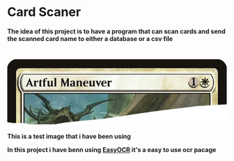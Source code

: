 
# Card Scaner&nbsp; 
                            
                                
**The idea of this project is to have a program that can scan cards and send the scanned card name to either a database or a csv file**
#  
#  
#  
![alt text](/image000R.jpg)  


**This is a test image that i have been using**&nbsp;  
  

**In this project i have benn using [EasyOCR](https://github.com/JaidedAI/EasyOCR) it's a easy to use ocr pacage**&nbsp;   

  
